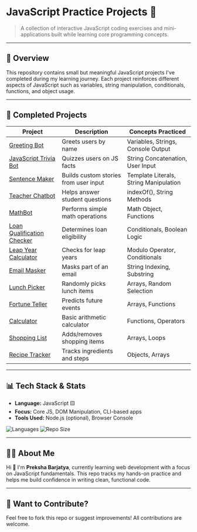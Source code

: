 # JavaScript Practice Projects 🧪

> A collection of interactive JavaScript coding exercises and mini-applications built while learning core programming concepts.

---

## 📌 Overview

This repository contains small but meaningful JavaScript projects I've completed during my learning journey. Each project reinforces different aspects of JavaScript such as variables, string manipulation, conditionals, functions, and object usage.

---

## 🚀 Completed Projects

| Project | Description | Concepts Practiced |
|--------|-------------|--------------------|
| [Greeting Bot](greeting_bot.js) | Greets users by name | Variables, Strings, Console Output |
| [JavaScript Trivia Bot](javascript_trivia_bot.js) | Quizzes users on JS facts | String Concatenation, User Input |
| [Sentence Maker](sentence_maker.js) | Builds custom stories from user input | Template Literals, String Manipulation |
| [Teacher Chatbot](teacher_chatbot.js) | Helps answer student questions | indexOf(), String Methods |
| [MathBot](mathBot.js) | Performs simple math operations | Math Object, Functions |
| [Loan Qualification Checker](loan_qualification_checker.js) | Determines loan eligibility | Conditionals, Boolean Logic |
| [Leap Year Calculator](leap_year_calculator.js) | Checks for leap years | Modulo Operator, Conditionals |
| [Email Masker](email_masker.js) | Masks part of an email | String Indexing, Substring |
| [Lunch Picker](lunch_picker.js) | Randomly picks lunch items | Arrays, Random Selection |
| [Fortune Teller](fortune_teller.js) | Predicts future events | Arrays, Functions |
| [Calculator](calculator.js) | Basic arithmetic calculator | Functions, Operators |
| [Shopping List](shopping_list.js) | Adds/removes shopping items | Arrays, Loops |
| [Recipe Tracker](recipe.tracker.js) | Tracks ingredients and steps | Objects, Arrays |

---

## 📊 Tech Stack & Stats

- **Language:** JavaScript 🟨
- **Focus:** Core JS, DOM Manipulation, CLI-based apps
- **Tools Used:** Node.js (optional), Browser Console

![Languages](https://img.shields.io/github/languages/top/Prekshabarjatya/Java-Script-Projects?style=flat&color=orange )
![Repo Size](https://img.shields.io/github/repo-size/Prekshabarjatya/Java-Script-Projects?style=flat&color=blue )

---

## 🙋‍♀️ About Me

Hi 👋 I'm **Preksha Barjatya**, currently learning web development with a focus on JavaScript fundamentals. This repo tracks my hands-on practice and helps me build confidence in writing clean, functional code.

---

## 📣 Want to Contribute?

Feel free to fork this repo or suggest improvements! All contributions are welcome.
